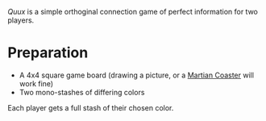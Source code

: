 *Quux* is a simple orthoginal connection game of perfect information for two players.

Preparation
===========

 * A 4x4 square game board (drawing a picture, or a [Martian Coaster]() will work fine)
 * Two mono-stashes of differing colors

Each player gets a full stash of their chosen color.

